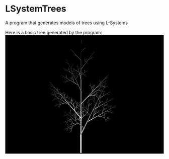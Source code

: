 # LSystemTrees
A program that generates models of trees using L-Systems

Here is a basic tree generated by the program:
![alt text](https://github.com/andrewkpeterson/LSystemTrees/blob/master/images/basic_tree.png)
